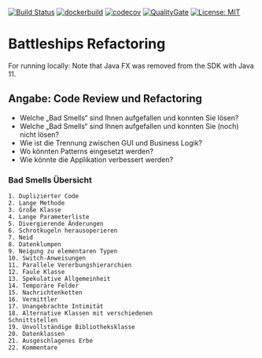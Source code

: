 [![Build Status](https://travis-ci.com/leachimsumiri/battleships.svg?branch=master)](https://travis-ci.com/leachimsumiri/battleships)
[![dockerbuild](https://img.shields.io/docker/build/mirimus/battelships)](https://hub.docker.com/repository/docker/mirimus/battelships)
[![codecov](https://codecov.io/gh/leachimsumiri/battleships/branch/master/graph/badge.svg?token=E1FZPP33YI)](https://codecov.io/gh/leachimsumiri/battleships)
[![QualityGate](https://sonarcloud.io/api/project_badges/measure?project=leachimsumiri_battleships&metric=alert_status)](https://sonarcloud.io/dashboard?id=leachimsumiri_battleships)
[![License: MIT](https://img.shields.io/badge/License-MITyellow.svg)](https://opensource.org/licenses/MIT)

# Battleships Refactoring

For running locally: Note that Java FX was removed from the SDK with Java 11.

## Angabe: Code Review und Refactoring
* Welche „Bad Smells“ sind Ihnen aufgefallen und konnten Sie lösen?
* Welche „Bad Smells“ sind Ihnen aufgefallen und konnten Sie (noch) nicht lösen?
* Wie ist die Trennung zwischen GUI und Business Logik?
* Wo könnten Patterns eingesetzt werden?
* Wie könnte die Applikation verbessert werden?

### Bad Smells Übersicht
    1. Duplizierter Code
    2. Lange Methode
    3. Große Klasse
    4. Lange Parameterliste
    5. Divergierende Änderungen
    6. Schrotkugeln herausoperieren
    7. Neid
    8. Datenklumpen
    9. Neigung zu elementaren Typen
    10. Switch-Anweisungen
    11. Parallele Vererbungshierarchien
    12. Faule Klasse
    13. Spekulative Allgemeinheit
    14. Temporäre Felder
    15. Nachrichtenketten
    16. Vermittler
    17. Unangebrachte Intimität
    18. Alternative Klassen mit verschiedenen
    Schnittstellen
    19. Unvollständige Bibliotheksklasse
    20. Datenklassen
    21. Ausgeschlagenes Erbe
    22. Kommentare